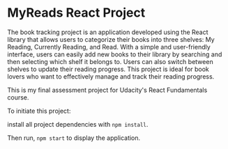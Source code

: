 # MyReads React Project

The book tracking project is an application developed using the React library that allows users to categorize their books into three shelves: My Reading, Currently Reading, and Read. With a simple and user-friendly interface, users can easily add new books to their library by searching and then selecting which shelf it belongs to. Users can also switch between shelves to update their reading progress. This project is ideal for book lovers who want to effectively manage and track their reading progress.

This is my final assessment project for Udacity's React Fundamentals course.


To initiate this project:

install all project dependencies with `npm install`.

Then run, `npm start` to display the application.